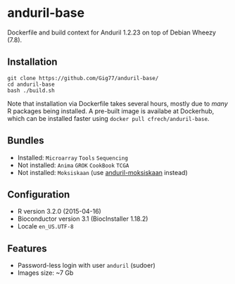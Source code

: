# anduril-base

Dockerfile and build context for Anduril 1.2.23 on top of Debian Wheezy (7.8).

## Installation

    git clone https://github.com/Gig77/anduril-base/
    cd anduril-base
    bash ./build.sh

Note that installation via Dockerfile takes several hours, mostly due to _many_ R packages being installed. A pre-built image is availabe at Dockerhub, which can be installed faster using `docker pull cfrech/anduril-base`.

## Bundles

* Installed: `Microarray` `Tools` `Sequencing`
* Not installed: `Anima` `GROK` `CookBook` `TCGA`
* Not installed: `Moksiskaan` (use [anduril-moksiskaan](https://github.com/Gig77/anduril-moksiskaan) instead)

## Configuration

* R version 3.2.0 (2015-04-16)
* Bioconductor version 3.1 (BiocInstaller 1.18.2)
* Locale `en_US.UTF-8`

## Features
* Password-less login with user `anduril` (sudoer)
* Images size: ~7 Gb

